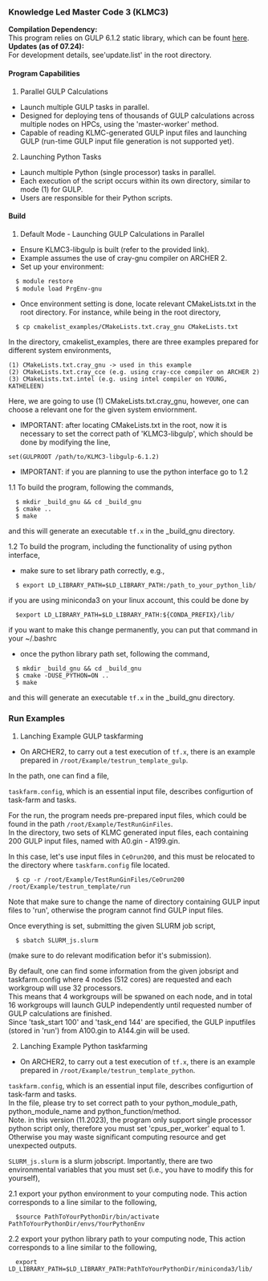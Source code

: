 ### Knowledge Led Master Code 3 (KLMC3)

**Compilation Dependency:**  
This program relies on GULP 6.1.2 static library, which can be fount [here](https://github.com/sweetmixture/KLMC3-libgulp-6.1.2/tree/main).  
**Updates (as of 07.24):**  
For development details, see'update.list' in the root directory.

#### Program Capabilities
1. Parallel GULP Calculations
- Launch multiple GULP tasks in parallel.  
- Designed for deploying tens of thousands of GULP calculations across multiple nodes on HPCs, using the 'master-worker' method.  
- Capable of reading KLMC-generated GULP input files and launching GULP (run-time GULP input file generation is not supported yet).
2. Launching Python Tasks
- Launch multiple Python (single processor) tasks in parallel.
- Each execution of the script occurs within its own directory, similar to mode (1) for GULP.
- Users are responsible for their Python scripts.

#### Build
1. Default Mode - Launching GULP Calculations in Parallel
- Ensure KLMC3-libgulp is built (refer to the provided link).
- Example assumes the use of cray-gnu compiler on ARCHER 2.
- Set up your environment:
```bash
  $ module restore
  $ module load PrgEnv-gnu
```

* Once environment setting is done, locate relevant CMakeLists.txt in the root directory. For instance, while being in the root directory,  
```
  $ cp cmakelist_examples/CMakeLists.txt.cray_gnu CMakeLists.txt
```
In the directory, cmakelist_examples, there are three examples prepared for different system environments,  
```
(1) CMakeLists.txt.cray_gnu -> used in this example  
(2) CMakeLists.txt.cray_cce (e.g. using cray-cce compiler on ARCHER 2)  
(3) CMakeLists.txt.intel (e.g. using intel compiler on YOUNG, KATHELEEN)  
```
Here, we are going to use (1) CMakeLists.txt.cray_gnu, however, one can choose a relevant one for the given system enviornment.  

* IMPORTANT: after locating CMakeLists.txt in the root, now it is necessary to set the correct path of 'KLMC3-libgulp', which should be done by modifying the line,  
```
set(GULPROOT /path/to/KLMC3-libgulp-6.1.2)
```

* IMPORTANT: if you are planning to use the python interface go to 1.2  

1.1 To build the program, following the commands,  
```
  $ mkdir _build_gnu && cd _build_gnu
  $ cmake ..
  $ make
```
and this will generate an executable ```tf.x``` in the _build_gnu directory.  

1.2 To build the program, including the functionality of using python interface,

* make sure to set library path correctly, e.g.,
```
  $ export LD_LIBRARY_PATH=$LD_LIBRARY_PATH:/path_to_your_python_lib/
```
if you are using miniconda3 on your linux account, this could be done by  
```
  $export LD_LIBRARY_PATH=$LD_LIBRARY_PATH:${CONDA_PREFIX}/lib/
```
if you want to make this change permanently, you can put that command in your ~/.bashrc  

* once the python library path set, following the command,
```
  $ mkdir _build_gnu && cd _build_gnu
  $ cmake -DUSE_PYTHON=ON ..
  $ make
```
and this will generate an executable ```tf.x``` in the _build_gnu directory.  




### Run Examples

1. Lanching Example GULP taskfarming  

* On ARCHER2, to carry out a test execution of ```tf.x```, there is an example prepared in ```/root/Example/testrun_template_gulp```.
  
In the path, one can find a file,
  
```taskfarm.config```, which is an essential input file, describes configurtion of task-farm and tasks.  

For the run, the program needs pre-prepared input files, which could be found in the path ```/root/Example/TestRunGinFiles```.  
In the directory, two sets of KLMC generated input files, each containing 200 GULP input files, named with A0.gin - A199.gin.  
  
In this case, let's use input files in ```CeOrun200```, and this must be relocated to the directory where ```taskfarm.config``` file located.  
```
  $ cp -r /root/Example/TestRunGinFiles/CeOrun200 /root/Example/testrun_template/run
```
Note that make sure to change the name of directory containing GULP input files to 'run', otherwise the program cannot find GULP input files.  

Once everything is set, submitting the given SLURM job script,  
```
  $ sbatch SLURM_js.slurm
```
(make sure to do relevant modification befor it's submission).  

By default, one can find some information from the given jobsript and taskfarm.config where 4 nodes (512 cores) are requested and each workgroup will use 32 processors.  
This means that 4 workgroups will be spwaned on each node, and in total 16 workgroups will launch GULP independently until requested number of GULP calculations are finished.  
Since 'task_start 100' and 'task_end 144' are specified, the GULP inputfiles (stored in 'run') from A100.gin to A144.gin will be used.  

2. Lanching Example Python taskfarming  

* On ARCHER2, to carry out a test execution of ```tf.x```, there is an example prepared in ```/root/Example/testrun_template_python```.

```taskfarm.config```, which is an essential input file, describes configurtion of task-farm and tasks.  
In the file, please try to set correct path to your python_module_path, python_module_name and python_function/method.  
Note. in this version (11.2023), the program only support single processor python script only, therefore you must set 'cpus_per_worker' equal to 1.  
Otherwise you may waste significant computing resource and get unexpected outputs.  


```SLURM_js.slurm``` is a slurm jobscript. Importantly, there are two environmental variables that you must set (i.e., you have to modify this for yourself),

2.1 export your python environment to your computing node. This action corresponds to a line similar to the following,  
```
  $source PathToYourPythonDir/bin/activate PathToYourPythonDir/envs/YourPythonEnv
```
2.2 export your python library path to your computing node, This action corresponds to a line similar to the following,
```
  export LD_LIBRARY_PATH=$LD_LIBRARY_PATH:PathToYourPythonDir/miniconda3/lib/
```


